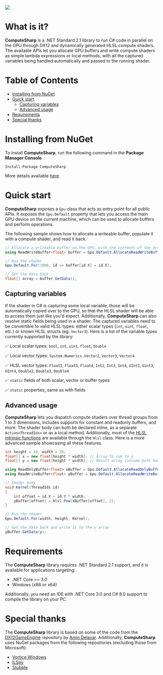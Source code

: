 ![](https://i.imgur.com/ufWcoO6.png)

# What is it?

**ComputeSharp** is a .NET Standard 2.1 library to run C# code in parallel on the GPU through DX12 and dynamically generated HLSL compute shaders. The available APIs let you allocate GPU buffers and write compute shaders as simple lambda expressions or local methods, with all the captured variables being handled automatically and passed to the running shader.

# Table of Contents

- [Installing from NuGet](#installing-from-nuget)
- [Quick start](#quick-start)
  - [Capturing variables](#capturing-variables) 
  - [Advanced usage](#advanced-usage)
- [Requirements](#requirements)
- [Special thanks](#special-thanks)

# Installing from NuGet

To install **ComputeSharp**, run the following command in the **Package Manager Console**

```
Install-Package ComputeSharp
```

More details available [here](https://www.nuget.org/packages/ComputeSharp/).

# Quick start

**ComputeSharp** exposes a `Gpu` class that acts as entry point for all public APIs. It exposes the `Gpu.Default` property that lets you access the main GPU device on the current machine, which can be used to allocate buffers and perform operations.

The following sample shows how to allocate a writeable buffer, populate it with a compute shader, and read it back.

```C#
// Allocate a writeable buffer on the GPU, with the contents of the array
using ReadWriteBuffer<float> buffer = Gpu.Default.AllocateReadWriteBuffer<float>(1000);

// Run the shader
Gpu.Default.For(1000, id => buffer[id.X] = id.X);

// Get the data back
float[] array = buffer.GetData();
```

## Capturing variables

If the shader in C# is capturing some local variable, those will be automatically copied over to the GPU, so that the HLSL shader will be able to access them just like you'd expect. Additionally, **ComputeSharp** can also resolve static fields being used in a shader. The captured variables need to be convertible to valid HLSL types: either scalar types (`int`, `uint`, `float`, etc.) or known HLSL structs (eg. `Vector3`). Here is a list of the variable types currently supported by the library:

✅ Local scalar types: `bool`, `int`, `uint`, `float`, `double`

✅ Local vector types: `System.Numerics.Vector2`, `Vector3`, `Vector4`

✅ HLSL vector types: `Float2`, `Float3`, `Float4`, `Int2`, `Int3`, `Int4`, `UInt2`, `Uint3`, `UInt4`, `Double2`, `Double3`, `Double4`

✅ `static` fields of both scalar, vector or buffer types

✅ `static` properties, same as with fields

## Advanced usage

**ComputeSharp** lets you dispatch compute shaders over thread groups from 1 to 3 dimensions, includes supports for constant and readonly buffers, and more. The shader body can both be declared inline, as a separate `Action<ThreadIds>` or as a local method. Additionally, most of the [HLSL intrinsic functions](https://docs.microsoft.com/en-us/windows/win32/direct3dhlsl/dx-graphics-hlsl-intrinsic-functions) are available through the `Hlsl` class. Here is a more advanced sample showcasing all these features.

```C#
int height = 10, width = 10;
float[] x = new float[height * width]; // Array to sum to y
float[] y = new float[height * width]; // Result array (assume both had some values)

using ReadOnlyBuffer<float> xBuffer = Gpu.Default.AllocateReadOnlyBuffer(x); 
using ReadWriteBuffer<float> yBuffer = Gpu.Default.AllocateReadWriteBuffer(y);

// Shader body
void Kernel(ThreadIds id)
{
    int offset = id.X + id.Y * width;
    yBuffer[offset] = Hlsl.Pow(xBuffer[offset], 2);
}

// Run the shader
Gpu.Default.For(width, height, Kernel);

// Get the data back and write it to the y array
yBuffer.GetData(y);
```

# Requirements

The **ComputeSharp** library requires .NET Standard 2.1 support, and it is available for applications targeting:
- .NET Core >= 3.0
- Windows (x86 or x64)

Additionally, you need an IDE with .NET Core 3.0 and C# 8.0 support to compile the library on your PC.

# Special thanks

The **ComputeSharp** library is based on some of the code from the [DX12GameEngine](https://github.com/Aminator/DirectX12GameEngine) repository by [Amin Delavar](https://github.com/Aminator). Additionally, **ComputeSharp** uses NuGet packages from the following repositories (excluding those from Microsoft):

- [Vortice.Windows](https://github.com/amerkoleci/Vortice.Windows)
- [ILSpy](https://github.com/icsharpcode/ILSpy)
- [Stubble](https://github.com/StubbleOrg/Stubble)
